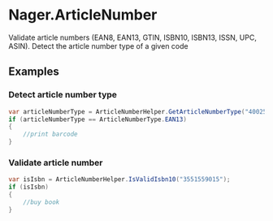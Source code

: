 # Nager.ArticleNumber

Validate article numbers (EAN8, EAN13, GTIN, ISBN10, ISBN13, ISSN, UPC, ASIN). Detect the article number type of a given code

## Examples

### Detect article number type
```cs
var articleNumberType = ArticleNumberHelper.GetArticleNumberType("4002515289693");
if (articleNumberType == ArticleNumberType.EAN13)
{
    //print barcode
}
```

### Validate article number
```cs
var isIsbn = ArticleNumberHelper.IsValidIsbn10("3551559015");
if (isIsbn)
{
    //buy book
}
```
